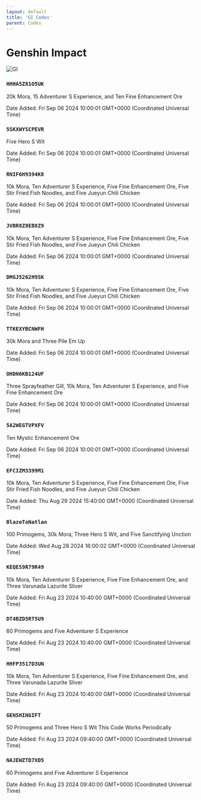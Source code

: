 ```yaml
---
layout: default
title: 'GI Codes'
parent: Codes
---
```


# Genshin Impact

![GI](https://cdn.discordapp.com/emojis/1266474989566034024.png)

### `HHHA5Z81O5UK`

20k Mora, 15 Adventurer S Experience, and Ten Fine Enhancement Ore

Date Added: Fri Sep 06 2024 10:00:01 GMT+0000 (Coordinated Universal Time)

### `5SKXWYSCPEVR`

Five Hero S Wit

Date Added: Fri Sep 06 2024 10:00:01 GMT+0000 (Coordinated Universal Time)

### `RNIF6H9394K8`

10k Mora, Ten Adventurer S Experience, Five Fine Enhancement Ore, Five Stir Fried Fish Noodles, and Five Jueyun Chili Chicken

Date Added: Fri Sep 06 2024 10:00:01 GMT+0000 (Coordinated Universal Time)

### `JVBR8Z8EB8Z9`

10k Mora, Ten Adventurer S Experience, Five Fine Enhancement Ore, Five Stir Fried Fish Noodles, and Five Jueyun Chili Chicken

Date Added: Fri Sep 06 2024 10:00:01 GMT+0000 (Coordinated Universal Time)

### `DMGJ5262H9SK`

10k Mora, Ten Adventurer S Experience, Five Fine Enhancement Ore, Five Stir Fried Fish Noodles, and Five Jueyun Chili Chicken

Date Added: Fri Sep 06 2024 10:00:01 GMT+0000 (Coordinated Universal Time)

### `TTKEXYBCNWFH`

30k Mora and Three Pile  Em Up

Date Added: Fri Sep 06 2024 10:00:01 GMT+0000 (Coordinated Universal Time)

### `OHDN6KB124UF`

Three Sprayfeather Gill, 10k Mora, Ten Adventurer S Experience, and Five Fine Enhancement Ore

Date Added: Fri Sep 06 2024 10:00:01 GMT+0000 (Coordinated Universal Time)

### `5A2WEGTVPXFV`

Ten Mystic Enhancement Ore

Date Added: Fri Sep 06 2024 10:00:01 GMT+0000 (Coordinated Universal Time)

### `EFCIZM3399M1`

10k Mora, Ten Adventurer S Experience, Five Fine Enhancement Ore, Five Stir Fried Fish Noodles, and Five Jueyun Chili Chicken

Date Added: Thu Aug 29 2024 15:40:00 GMT+0000 (Coordinated Universal Time)

### `BlazeToNatlan`

100 Primogems, 30k Mora, Three Hero S Wit, and Five Sanctifying Unction

Date Added: Wed Aug 28 2024 16:00:02 GMT+0000 (Coordinated Universal Time)

### `KEQES9R79R49`

10k Mora, Ten Adventurer S Experience, Five Fine Enhancement Ore, and Three Varunada Lazurite Sliver

Date Added: Fri Aug 23 2024 10:40:00 GMT+0000 (Coordinated Universal Time)

### `DT4BZD5RT5U9`

60 Primogems and Five Adventurer S Experience

Date Added: Fri Aug 23 2024 10:40:00 GMT+0000 (Coordinated Universal Time)

### `HHFP3517D3UN`

10k Mora, Ten Adventurer S Experience, Five Fine Enhancement Ore, and Three Varunada Lazurite Sliver

Date Added: Fri Aug 23 2024 10:40:00 GMT+0000 (Coordinated Universal Time)

### `GENSHINGIFT`

50 Primogems and Three Hero S Wit  This Code Works Periodically

Date Added: Fri Aug 23 2024 09:40:00 GMT+0000 (Coordinated Universal Time)

### `NAJEWZTD7XD5`

60 Primogems and Five Adventurer S Experience

Date Added: Fri Aug 23 2024 09:40:00 GMT+0000 (Coordinated Universal Time)